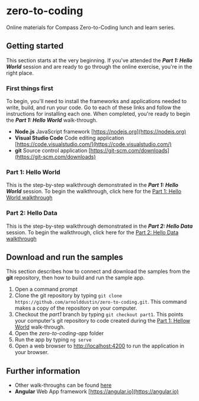 # zero-to-coding
Online materials for Compass Zero-to-Coding lunch and learn series.

## Getting started
This section starts at the very beginning. If you've attended the ***Part 1: Hello World*** session and are ready to go through the online exercise, you're in the right place.

### First things first
To begin, you'll need to install the frameworks and applications needed to write, build, and run your code.  Go to each of these links and follow the instructions for installing each one.  When completed, you're ready to begin the ***Part 1: Hello World*** walk-through.

* **Node.js** JavaScript framework [https://nodejs.org](https://nodejs.org)
* **Visual Studio Code** Code editing application [https://code.visualstudio.com/](https://code.visualstudio.com/)
* **git** Source control application [https://git-scm.com/downloads](https://git-scm.com/downloads)

### Part 1: Hello World
This is the step-by-step walkthrough demonstrated in the ***Part 1: Hello World*** session.
To begin the walkthrough, click here for the [Part 1: Hello World walkthrough](./walkthroughs/part1.md)

### Part 2: Hello Data
This is the step-by-step walkthrough demonstrated in the ***Part 2: Hello Data*** session.
To begin the walkthrough, click here for the [Part 2: Hello Data walkthrough](./walkthroughs/part2.md)

## Download and run the samples
This section describes how to connect and download the samples from the **git** repository, then how to build and run the sample app.

1. Open a command prompt
2. Clone the git repository by typing `git clone https://github.com/arnolddustin/zero-to-coding.git`.  This command makes a copy of the repository on your computer. 
3. Checkout the *part1* branch by typing `git checkout part1`. This points your computer's git repository to code created during the [Part 1: Hellow World](./walkthroughs/part1.md) walk-through.
4. Open the *zero-to-coding-app* folder
5. Run the app by typing `ng serve`
6. Open a web browser to [http://localhost:4200](http://localhost:4200) to run the application in your browser.

## Further information

* Other walk-throughs can be found [here](./walkthroughs/README.md)
* **Angular** Web App framework [https://angular.io](https://angular.io)
